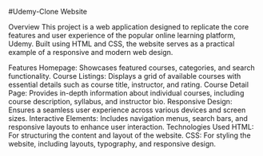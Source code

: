 #Udemy-Clone Website

Overview
This project is a web application designed to replicate the core features and user experience of the popular online learning platform, Udemy. Built using HTML and CSS, the website serves as a practical example of a responsive and modern web design.

Features
Homepage: Showcases featured courses, categories, and search functionality.
Course Listings: Displays a grid of available courses with essential details such as course title, instructor, and rating.
Course Detail Page: Provides in-depth information about individual courses, including course description, syllabus, and instructor bio.
Responsive Design: Ensures a seamless user experience across various devices and screen sizes.
Interactive Elements: Includes navigation menus, search bars, and responsive layouts to enhance user interaction.
Technologies Used
HTML: For structuring the content and layout of the website.
CSS: For styling the website, including layouts, typography, and responsive design.
